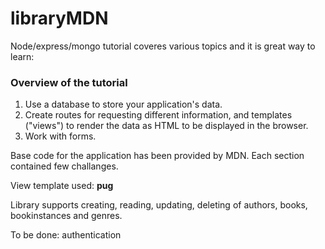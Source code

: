 # libraryMDN

Node/express/mongo tutorial coveres various topics and it is  great way to learn:

###  Overview of the tutorial 
1. Use a database to store your application's data.
2. Create routes for requesting different information, and templates ("views") to render the data as HTML to be displayed in the browser.
3. Work with forms.

Base code for the application has been provided by MDN. Each section contained few challanges. 

View template used: **pug**


Library supports creating, reading, updating, deleting of authors, books, bookinstances and genres. 

To be done: authentication




